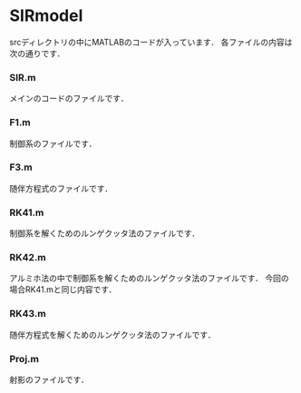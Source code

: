 # SIRmodel

srcディレクトリの中にMATLABのコードが入っています．
各ファイルの内容は次の通りです．

### SIR.m
メインのコードのファイルです．

### F1.m
制御系のファイルです．

### F3.m
随伴方程式のファイルです．

### RK41.m
制御系を解くためのルンゲクッタ法のファイルです．

### RK42.m
アルミホ法の中で制御系を解くためのルンゲクッタ法のファイルです．
今回の場合RK41.mと同じ内容です．

### RK43.m
随伴方程式を解くためのルンゲクッタ法のファイルです．

### Proj.m
射影のファイルです．
